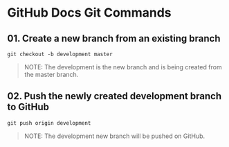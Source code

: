 # GitHub Docs Git Commands
## 01. Create a new branch from an existing branch
```
git checkout -b development master
```
>  NOTE: The development is the new branch and is being created from the master branch.


  
## 02. Push the newly created development branch to GitHub
```
git push origin development
```
>  NOTE: The development new branch will be pushed on GitHub.

